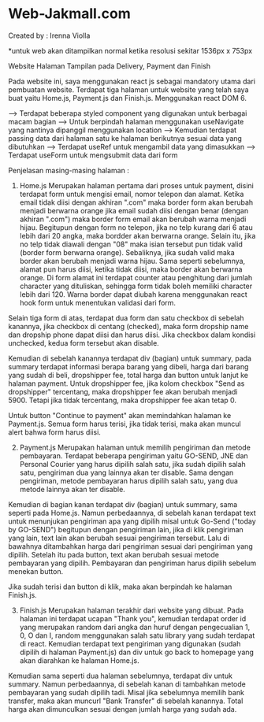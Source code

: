 # Web-Jakmall.com

Created by : Irenna Violla

*untuk web akan ditampilkan normal ketika resolusi sekitar 1536px x 753px

Website Halaman Tampilan pada Delivery, Payment dan Finish

Pada website ini, saya menggunakan react js sebagai mandatory utama dari pembuatan website.
Terdapat tiga halaman untuk website yang telah saya buat yaitu Home.js, Payment.js dan Finish.js.
Menggunakan react DOM 6.

--> Terdapat beberapa styled component yang digunakan untuk berbagai macam bagian
--> Untuk berpindah halaman menggunakan useNavigate yang nantinya dipanggil menggunakan location
--> Kemudian terdapat passing data dari halaman satu ke halaman berikutnya sesuai data yang dibutuhkan
--> Terdapat useRef untuk mengambil data yang dimasukkan
--> Terdapat useForm untuk mengsubmit data dari form

Penjelasan masing-masing halaman :

1. Home.js 
Merupakan halaman pertama dari proses untuk payment, disini terdapat form untuk mengisi email, nomor telepon dan alamat.
Ketika email tidak diisi dengan akhiran ".com" maka border form akan berubah menjadi berwarna orange
jika email sudah diisi dengan benar (dengan akhiran ".com") maka border form email akan berubah warna menjadi hijau.
Begitupun dengan form no telepon, jika no telp kurang dari 6 atau lebih dari 20 angka, maka bordder akan berwarna orange.
Selain itu, jika no telp tidak diawali dengan "08" maka isian tersebut pun tidak valid (border form berwarna orange).
Sebaliknya, jika sudah valid maka border akan berubah menjadi warna hijau.
Sama seperti sebelumnya, alamat pun harus diisi, ketika tidak diisi, maka border akan berwarna orange.
Di form alamat ini terdapat counter atau penghitung dari jumlah character yang dituliskan, 
sehingga form tidak boleh memiliki character lebih dari 120.
Warna border dapat diubah karena menggunakan react hook form untuk menentukan validasi dari form.

Selain tiga form di atas, terdapat dua form dan satu checkbox di sebelah kanannya, jika checkbox di centang (checked),
maka form dropship name dan dropship phone dapat diisi dan harus diisi.
Jika checkbox dalam kondisi unchecked, kedua form tersebut akan disable.

Kemudian di sebelah kanannya terdapat div (bagian) untuk summary, pada summary terdapat informasi berapa barang yang dibeli,
harga dari barang yang sudah di beli, dropshipper fee, total harga dan button untuk lanjut ke halaman payment.
Untuk dropshipper fee, jika kolom checkbox "Send as dropshipper" tercentang, maka dropshipper fee akan berubah menjadi 5900.
Tetapi jika tidak tercentang, maka dropshipper fee akan tetap 0.

Untuk button "Continue to payment" akan memindahkan halaman ke Payment.js. Semua form harus terisi, jika tidak terisi,
maka akan muncul alert bahwa form harus diisi.

2. Payment.js
Merupakan halaman untuk memilih pengiriman dan metode pembayaran. 
Terdapat beberapa pengiriman yaitu GO-SEND, JNE dan Personal Courier yang harus dipilih salah satu, 
jika sudah dipilih salah satu, pengiriman dua yang lainnya akan ter disable.
Sama dengan pengiriman, metode pembayaran harus dipilih salah satu, yang dua metode lainnya akan ter disable.

Kemudian di bagian kanan terdapat div (bagian) untuk summary, sama seperti pada Home.js.
Namun perbedaannya, di sebelah kanan terdapat text untuk menunjukan pengiriman apa yang dipilih 
misal untuk Go-Send ("today by GO-SEND") begitupun dengan pengiriman lain, 
jika di klik pengiriman yang lain, text lain akan berubah sesuai pengiriman tersebut.
Lalu di bawahnya ditambahkan harga dari pengiriman sesuai dari pengiriman yang dipilih.
Setelah itu pada button, text akan berubah sesuai metode pembayaran yang dipilih.
Pembayaran dan pengiriman harus dipilih sebelum menekan button.

Jika sudah terisi dan button di klik, maka akan berpindah ke halaman Finish.js.

3. Finish.js
Merupakan halaman terakhir dari website yang dibuat. Pada halaman ini terdapat ucapan "Thank you",
kemudian terdapat order id yang merupakan random dari angka dan huruf dengan pengecualian 1, 0, O dan I,
random menggunakan salah satu library yang sudah terdapat di react.
Kemudian terdapat text pengiriman yang digunakan (sudah dipilih di halaman Payment.js)
dan div untuk go back to homepage yang akan diarahkan ke halaman Home.js.

Kemudian sama seperti dua halaman sebelumnya, terdapat div untuk summary. 
Namun perbedaannya, di sebelah kanan di tambahkan metode pembayaran yang sudah dipilih tadi.
Misal jika sebelumnya memilih bank transfer, maka akan muncurl "Bank Transfer" di sebelah kanannya.
Total harga akan dimunculkan sesuai dengan jumlah harga yang sudah ada.


